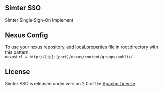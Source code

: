 ## Simter SSO
Simter Single-Sign-On Implement

## Nexus Config
To use your nexus repository, add local.properties file in root directory with this pattern:<br/>
`nexusUrl = http://[ip]:[port]/nexus/content/groups/public/`

## License
Simter SSO is released under version 2.0 of the [Apache License][].

[Apache License]: http://www.apache.org/licenses/LICENSE-2.0